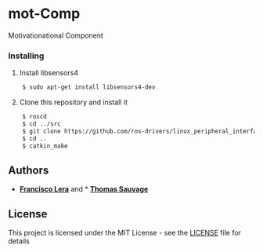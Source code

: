 # mot-Comp
Motivationational Component

### Installing

1. Install libsensors4

```bash
	$ sudo apt-get install libsensors4-dev
```

2. Clone this repository and install it

```bash
	$ roscd
	$ cd ../src
	$ git clone https://github.com/ros-drivers/linux_peripheral_interfaces.git
	$ cd ..
	$ catkin_make
```
 
## Authors

* [**Francisco Lera**](https://github.com/fjrodl) and * [**Thomas Sauvage**](https://github.com/SauvageThomas)

## License

This project is licensed under the MIT License - see the [LICENSE](LICENSE) file for details
